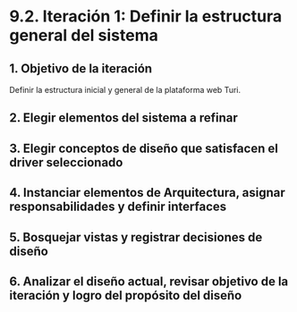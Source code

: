 # 9.2. Iteración 1: Definir la estructura general del sistema

## 1. Objetivo de la iteración
Definir la estructura inicial y general de la plataforma web Turi.

## 2. Elegir elementos del sistema a refinar

## 3. Elegir conceptos de diseño que satisfacen el driver seleccionado

## 4. Instanciar elementos de Arquitectura, asignar responsabilidades y definir interfaces

## 5. Bosquejar vistas y registrar decisiones de diseño

## 6. Analizar el diseño actual, revisar objetivo de la iteración y logro del propósito del diseño